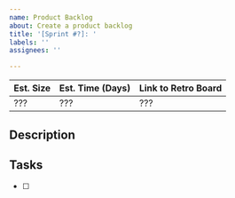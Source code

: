 ```yaml
---
name: Product Backlog
about: Create a product backlog
title: '[Sprint #?]: '
labels: ''
assignees: ''

---
```


<!--- The sprint details for this item, remember to separate it with `|` --->
<!--- e.g. S | 7 days | https://github.com/dsaidgovsg/tcs-core/projects/28 --->
Est. Size | Est. Time (Days) | Link to Retro Board
--- | --- | ---
??? | ??? | ???

## Description
<!--- Describe the changes to be introduced in this sprint --->

## Tasks
<!--- List out tasks, reference issues/PRs for automatic tracking --->
<!--- - [ ] #1 (internal) or - [ ] dsaidgovsg/tcs-ui#1 (external) --->
- [ ]
